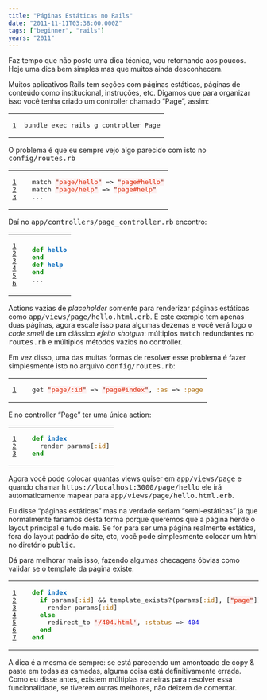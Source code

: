```yaml
---
title: "Páginas Estáticas no Rails"
date: "2011-11-11T03:38:00.000Z"
tags: ["beginner", "rails"]
years: "2011"
---
```


<p></p>
<p>Faz tempo que não posto uma dica técnica, vou retornando aos poucos. Hoje uma dica bem simples mas que muitos ainda desconhecem.</p>
<p>Muitos aplicativos Rails tem seções com páginas estáticas, páginas de conteúdo como institucional, instruções, etc. Digamos que para organizar isso você tenha criado um controller chamado “Page”, assim:</p>
<table class="CodeRay">
  <tbody>
    <tr>
      <td class="line-numbers" title="double click to toggle" ondblclick="with (this.firstChild.style) { display = (display == '') ? 'none' : '' }"><pre><a href="#n1" name="n1">1</a>
</pre>
      </td>
      <td class="code"><pre>bundle exec rails g controller Page
</pre>
      </td>
    </tr>
  </tbody>
</table>
<p>O problema é que eu sempre vejo algo parecido com isto no <tt>config/routes.rb</tt></p>
<table class="CodeRay">
  <tbody>
    <tr>
      <td class="line-numbers" title="double click to toggle" ondblclick="with (this.firstChild.style) { display = (display == '') ? 'none' : '' }"><pre><a href="#n1" name="n1">1</a>
<a href="#n2" name="n2">2</a>
<a href="#n3" name="n3">3</a>
</pre>
      </td>
      <td class="code"><pre>  match <span style="background-color:hsla(0,100%,50%,0.05)"><span style="color:#710">"</span><span style="color:#D20">page/hello</span><span style="color:#710">"</span></span> =&gt; <span style="background-color:hsla(0,100%,50%,0.05)"><span style="color:#710">"</span><span style="color:#D20">page#hello</span><span style="color:#710">"</span></span>
  match <span style="background-color:hsla(0,100%,50%,0.05)"><span style="color:#710">"</span><span style="color:#D20">page/help</span><span style="color:#710">"</span></span> =&gt; <span style="background-color:hsla(0,100%,50%,0.05)"><span style="color:#710">"</span><span style="color:#D20">page#help</span><span style="color:#710">"</span></span>
  ...
</pre>
      </td>
    </tr>
  </tbody>
</table>
<p>Daí no <tt>app/controllers/page_controller.rb</tt> encontro:</p>
<table class="CodeRay">
  <tbody>
    <tr>
      <td class="line-numbers" title="double click to toggle" ondblclick="with (this.firstChild.style) { display = (display == '') ? 'none' : '' }"><pre><a href="#n1" name="n1">1</a>
<a href="#n2" name="n2">2</a>
<a href="#n3" name="n3">3</a>
<a href="#n4" name="n4">4</a>
<a href="#n5" name="n5">5</a>
<a href="#n6" name="n6">6</a>
</pre>
      </td>
      <td class="code"><pre>  <span style="color:#080;font-weight:bold">def</span> <span style="color:#06B;font-weight:bold">hello</span>
  <span style="color:#080;font-weight:bold">end</span>
  <span style="color:#080;font-weight:bold">def</span> <span style="color:#06B;font-weight:bold">help</span>
  <span style="color:#080;font-weight:bold">end</span>
  ...
</pre>
      </td>
    </tr>
  </tbody>
</table>
<p></p>
<p></p>
<p>Actions vazias de <em>placeholder</em> somente para renderizar páginas estáticas como <tt>app/views/page/hello.html.erb</tt>. E este exemplo tem apenas duas páginas, agora escale isso para algumas dezenas e você verá logo o <em>code smell</em> de um clássico <em>efeito shotgun</em>: múltiplos <tt>match</tt> redundantes no <tt>routes.rb</tt> e múltiplos métodos vazios no controller.</p>
<p>Em vez disso, uma das muitas formas de resolver esse problema é fazer simplesmente isto no arquivo <tt>config/routes.rb</tt>:</p>
<table class="CodeRay">
  <tbody>
    <tr>
      <td class="line-numbers" title="double click to toggle" ondblclick="with (this.firstChild.style) { display = (display == '') ? 'none' : '' }"><pre><a href="#n1" name="n1">1</a>
</pre>
      </td>
      <td class="code"><pre>  get <span style="background-color:hsla(0,100%,50%,0.05)"><span style="color:#710">"</span><span style="color:#D20">page/:id</span><span style="color:#710">"</span></span> =&gt; <span style="background-color:hsla(0,100%,50%,0.05)"><span style="color:#710">"</span><span style="color:#D20">page#index</span><span style="color:#710">"</span></span>, <span style="color:#A60">:as</span> =&gt; <span style="color:#A60">:page</span>
</pre>
      </td>
    </tr>
  </tbody>
</table>
<p>E no controller “Page” ter uma única action:</p>
<table class="CodeRay">
  <tbody>
    <tr>
      <td class="line-numbers" title="double click to toggle" ondblclick="with (this.firstChild.style) { display = (display == '') ? 'none' : '' }"><pre><a href="#n1" name="n1">1</a>
<a href="#n2" name="n2">2</a>
<a href="#n3" name="n3">3</a>
</pre>
      </td>
      <td class="code"><pre>  <span style="color:#080;font-weight:bold">def</span> <span style="color:#06B;font-weight:bold">index</span>
    render params[<span style="color:#A60">:id</span>]
  <span style="color:#080;font-weight:bold">end</span>
</pre>
      </td>
    </tr>
  </tbody>
</table>
<p>Agora você pode colocar quantas views quiser em <tt>app/views/page</tt> e quando chamar <tt>https://localhost:3000/page/hello</tt> ele irá automaticamente mapear para <tt>app/views/page/hello.html.erb</tt>.</p>
<p>Eu disse “páginas estáticas” mas na verdade seriam “semi-estáticas” já que normalmente faríamos desta forma porque queremos que a página herde o layout principal e tudo mais. Se for para ser uma página realmente estática, fora do layout padrão do site, etc, você pode simplesmente colocar um html no diretório <tt>public</tt>.</p>
<p>Dá para melhorar mais isso, fazendo algumas checagens óbvias como validar se o template da página existe:</p>
<table class="CodeRay">
  <tbody>
    <tr>
      <td class="line-numbers" title="double click to toggle" ondblclick="with (this.firstChild.style) { display = (display == '') ? 'none' : '' }"><pre><a href="#n1" name="n1">1</a>
<a href="#n2" name="n2">2</a>
<a href="#n3" name="n3">3</a>
<a href="#n4" name="n4">4</a>
<a href="#n5" name="n5">5</a>
<a href="#n6" name="n6">6</a>
<a href="#n7" name="n7">7</a>
</pre>
      </td>
      <td class="code"><pre>  <span style="color:#080;font-weight:bold">def</span> <span style="color:#06B;font-weight:bold">index</span>
    <span style="color:#080;font-weight:bold">if</span> params[<span style="color:#A60">:id</span>] &amp;&amp; template_exists?(params[<span style="color:#A60">:id</span>], [<span style="background-color:hsla(0,100%,50%,0.05)"><span style="color:#710">"</span><span style="color:#D20">page</span><span style="color:#710">"</span></span>])
      render params[<span style="color:#A60">:id</span>]
    <span style="color:#080;font-weight:bold">else</span>
      redirect_to <span style="background-color:hsla(0,100%,50%,0.05)"><span style="color:#710">'</span><span style="color:#D20">/404.html</span><span style="color:#710">'</span></span>, <span style="color:#A60">:status</span> =&gt; <span style="color:#00D">404</span>
    <span style="color:#080;font-weight:bold">end</span>
  <span style="color:#080;font-weight:bold">end</span>
</pre>
      </td>
    </tr>
  </tbody>
</table>
<p>A dica é a mesma de sempre: se está parecendo um amontoado de copy &amp; paste em todas as camadas, alguma coisa está definitivamente errada. Como eu disse antes, existem múltiplas maneiras para resolver essa funcionalidade, se tiverem outras melhores, não deixem de comentar.</p>
<p></p>